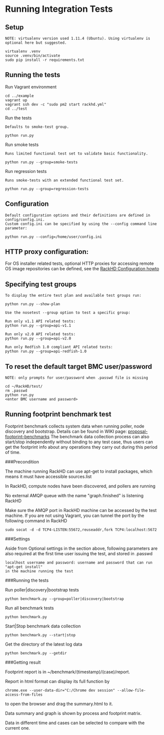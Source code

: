 # Running Integration Tests


## Setup

    NOTE: virtualenv version used 1.11.4 (Ubuntu). Using virtualenv is optional here but suggested.

    virtualenv .venv
    source .venv/bin/activate
    sudo pip install -r requirements.txt
    
## Running the tests

Run Vagrant environment

    cd ../example
    vagrant up
    vagrant ssh dev -c "sudo pm2 start rackhd.yml"
    cd ../test

Run the tests

    Defaults to smoke-test group.

    python run.py

Run smoke tests

    Runs limited functional test set to validate basic functionality.

    python run.py --group=smoke-tests

Run regression tests

    Runs smoke-tests with an extended functional test set.

    python run.py --group=regression-tests

## Configuration

    Default configuration options and their definitions are defined in config/config.ini.  
    Custom config.ini can be specified by using the --config command line parameter:

    python run.py --config=/home/user/config.ini

    
## HTTP proxy configuration:

For OS installer related tests, optional HTTP proxies for accessing remote OS image repositories can be defined, see the [RackHD Configuration howto](http://rackhd.readthedocs.io/en/latest/rackhd/configuration.html?highlight=httpProxies#rackhd-configuration)

## Specifying test groups
    
    To display the entire test plan and available test groups run:

    python run.py --show-plan

    Use the nosetest --group option to test a specific group:

    Run only v1.1 API related tests:
    python run.py --group=api-v1.1

    Run only v2.0 API related tests:
    python run.py --group=api-v2.0

    Run only Redfish 1.0 compliant API related tests:
    python run.py --group=api-redfish-1.0

## To reset the default target BMC user/password 

    NOTE: only prompts for user/password when .passwd file is missing

    cd ~/RackHD/test/
    rm .passwd
    python run.py
    <enter BMC username and password>

## Running footprint benchmark test

Footprint benchmark collects system data when running poller, node discovery and bootstrap.
Details can be found in WIKI page:
[proposal-footprint-benchmarks](https://github.com/RackHD/RackHD/wiki/proposal-footprint-benchmarks)
The benchmark data collection process can also start/stop independently without binding to any test case,
thus users can get the footprint info about any operations they carry out during this period of time.

###Precondition

The machine running RackHD can use apt-get to install packages, which means it must have accessible sources.list

In RackHD, compute nodes have been discovered, and pollers are running

No external AMQP queue with the name "graph.finished" is listening RackHD

Make sure the AMQP port in RackHD machine can be accessed by the test machine.
If you are not using Vagrant, you can tunnel the port by the following command in RackHD

    sudo socat -d -d TCP4-LISTEN:55672,reuseaddr,fork TCP4:localhost:5672

###Settings

Aside from Optional settings in the section above,
following parameters are also required at the first time user issuing the test,
and stored in .passwd

    localhost username and password: username and password that can run "apt-get install"
    in the machine running the test

###Running the tests

Run poller|discovery|bootstrap tests

    python benchmark.py --group=poller|discovery|bootstrap

Run all benchmark tests

    python benchmark.py

Start|Stop benchmark data collection

    python benchmark.py --start|stop

Get the directory of the latest log data

    python benchmark.py --getdir

###Getting result

Footprint report is in ~/benchmark/(timestamp)/(case)/report.

Report in html format can display its full function by

    chrome.exe --user-data-dir="C:/Chrome dev session" --allow-file-access-from-files

to open the browser and drag the summary.html to it.

Data summary and graph is shown by process and footprint matrix.

Data in different time and cases can be selected to compare with the current one.
